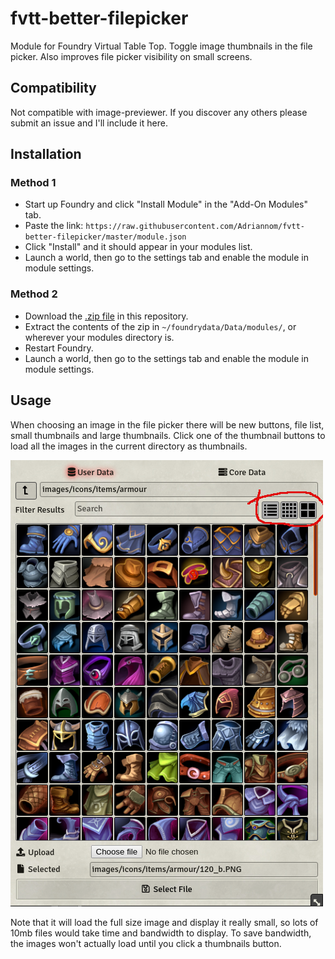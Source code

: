 # fvtt-better-filepicker
Module for Foundry Virtual Table Top. Toggle image thumbnails in the file picker. Also improves file picker visibility on small screens.

## Compatibility
Not compatible with image-previewer. If you discover any others please submit an issue and I'll include it here.

## Installation
### Method 1
- Start up Foundry and click "Install Module" in the "Add-On Modules" tab.
- Paste the link: `https://raw.githubusercontent.com/Adriannom/fvtt-better-filepicker/master/module.json`
- Click "Install" and it should appear in your modules list.
- Launch a world, then go to the settings tab and enable the module in module settings.

### Method 2
- Download the [.zip file](https://github.com/Adriannom/fvtt-better-filepicker/archive/master.zip) in this repository.
- Extract the contents of the zip in `~/foundrydata/Data/modules/`, or wherever your modules directory is.
- Restart Foundry.
- Launch a world, then go to the settings tab and enable the module in module settings.

## Usage
When choosing an image in the file picker there will be new buttons, file list, small thumbnails and large thumbnails. Click one of the thumbnail buttons to load all the images in the current directory as thumbnails.

![Better Filepicker Preview](https://raw.githubusercontent.com/Adriannom/fvtt-better-filepicker/master/images/better-filepicker-preview.png)

Note that it will load the full size image and display it really small, so lots of 10mb files would take time and bandwidth to display. To save bandwidth, the images won't actually load until you click a thumbnails button.
